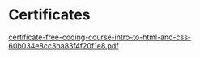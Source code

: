 # Certificates
[certificate-free-coding-course-intro-to-html-and-css-60b034e8cc3ba83f4f20f1e8.pdf](https://github.com/permastash/Certificates/files/7360550/certificate-free-coding-course-intro-to-html-and-css-60b034e8cc3ba83f4f20f1e8.pdf)
